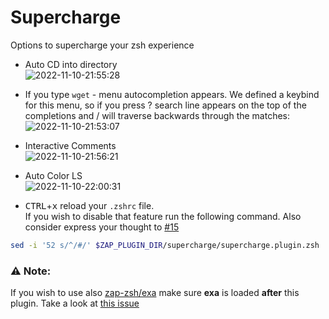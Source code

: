 # Supercharge
Options to supercharge your zsh experience

- Auto CD into directory<BR>
![2022-11-10-21:55:28](https://user-images.githubusercontent.com/696094/201252866-6e85b62e-8753-45af-b16f-ae158918b28d.png)

- If you type `wget` -<tab> menu autocompletion appears. We defined a keybind for this menu, so if you press ? search line appears on the top of the completions and / will traverse backwards through the matches:<BR>
![2022-11-10-21:53:07](https://user-images.githubusercontent.com/696094/201252572-6faf3865-a7de-483f-acd3-cec1c53bd125.png)

- Interactive Comments<BR>
![2022-11-10-21:56:21](https://user-images.githubusercontent.com/696094/201252994-62061a06-0115-4857-a6d5-e6a60c653ee0.png)

- Auto Color LS<BR>
![2022-11-10-22:00:31](https://user-images.githubusercontent.com/696094/201253556-cd469d4b-1ce1-412d-8ba7-da234c1e79cc.png)

- <kbd>CTRL</kbd>+<kbd>x</kbd> reload your `.zshrc` file.<BR>If you wish to disable that feature run the following command. Also consider express your thought to [#15](https://github.com/zap-zsh/supercharge/issues/15)
```zsh
sed -i '52 s/^/#/' $ZAP_PLUGIN_DIR/supercharge/supercharge.plugin.zsh
```


### ⚠️ Note:
If you wish to use also [zap-zsh/exa](https://github.com/zap-zsh/exa) make sure **exa** is loaded **after** this plugin. Take a look at [this issue](https://github.com/zap-zsh/exa/issues/3)
